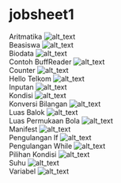 # jobsheet1
Aritmatika
![alt_text](https://github.com/cettasubagyo/jobsheet1/blob/master/aritmatika.png)
<br>
Beasiswa
![alt_text](https://github.com/cettasubagyo/jobsheet1/blob/master/beasiswa.png)
<br>
Biodata
![alt_text](https://github.com/cettasubagyo/jobsheet1/blob/master/biodata.png)
<br>
Contoh BuffReader
![alt_text](https://github.com/cettasubagyo/jobsheet1/blob/master/contohbufferreader.png)
<br>
Counter
![alt_text](https://github.com/cettasubagyo/jobsheet1/blob/master/counter.png)
<br>
Hello Telkom
![alt_text](https://github.com/cettasubagyo/jobsheet1/blob/master/hellotelkom.png)
<br>
Inputan
![alt_text](https://github.com/cettasubagyo/jobsheet1/blob/master/inputan.png)
<br>
Kondisi
![alt_text](https://github.com/cettasubagyo/jobsheet1/blob/master/kondisi.png)
<br>
Konversi Bilangan
![alt_text](https://github.com/cettasubagyo/jobsheet1/blob/master/konversibilangan.png)
<br>
Luas Balok
![alt_text](https://github.com/cettasubagyo/jobsheet1/blob/master/luasbalok.png)
<br>
Luas Permukaan Bola
![alt_text](https://github.com/cettasubagyo/jobsheet1/blob/master/luaspermukaanbola.png)
<br>
Manifest
![alt_text](https://github.com/cettasubagyo/jobsheet1/blob/master/manifest.png)
<br>
Pengulangan If
![alt_text](https://github.com/cettasubagyo/jobsheet1/blob/master/pengulanganif.png)
<br>
Pengulangan While
![alt_text](https://github.com/cettasubagyo/jobsheet1/blob/master/pengulanganwhile.png)
<br>
Pilihan Kondisi
![alt_text](https://github.com/cettasubagyo/jobsheet1/blob/master/pilihankondisi.png)
<br>
Suhu
![alt_text](https://github.com/cettasubagyo/jobsheet1/blob/master/suhu.png)
<br>
Variabel
![alt_text](https://github.com/cettasubagyo/jobsheet1/blob/master/variabel.png)
<br>
